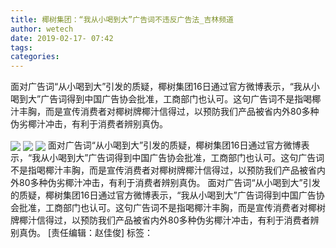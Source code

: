 ```yaml
---
title: 椰树集团：“我从小喝到大”广告词不违反广告法_吉林频道
author: wetech
date: 2019-02-17- 07:42
tags: 
categories: 
---
```

面对广告词“从小喝到大”引发的质疑，椰树集团16日通过官方微博表示，“我从小喝到大”广告词得到中国广告协会批准，工商部门也认可。这句广告词不是指喝椰汁丰胸，而是宣传消费者对椰树牌椰汁信得过，以预防我们产品被省内外80多种伪劣椰汁冲击，有利于消费者辨别真伪。
<!-- more -->
                
<img align="center" border="0" src="http://p0.ifengimg.com/a/2019_08/7f79df084a833a3_size60_w550_h630.jpg" />
                
<img align="center" border="0" src="http://p2.ifengimg.com/fck/2019_08/523653e3c3307c8_w436_h500.jpg" />
            
<img align="center" border="0" src="http://p2.ifengimg.com/a/2016/0810/204c433878d5cf9size1_w16_h16.png" />
 面对广告词“从小喝到大”引发的质疑，椰树集团16日通过官方微博表示，“我从小喝到大”广告词得到中国广告协会批准，工商部门也认可。这句广告词不是指喝椰汁丰胸，而是宣传消费者对椰树牌椰汁信得过，以预防我们产品被省内外80多种伪劣椰汁冲击，有利于消费者辨别真伪。
面对广告词“从小喝到大”引发的质疑，椰树集团16日通过官方微博表示，“我从小喝到大”广告词得到中国广告协会批准，工商部门也认可。这句广告词不是指喝椰汁丰胸，而是宣传消费者对椰树牌椰汁信得过，以预防我们产品被省内外80多种伪劣椰汁冲击，有利于消费者辨别真伪。
[责任编辑：赵佳俊]
标签：
 
 
             
